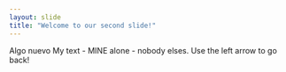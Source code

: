 ```yaml
---
layout: slide
title: "Welcome to our second slide!"
---
```

Algo nuevo
My text  - MINE alone - nobody elses.
Use the left arrow to go back!
